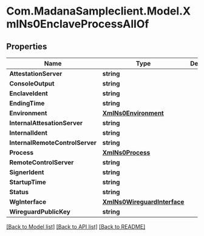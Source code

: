 
# Com.MadanaSampleclient.Model.XmlNs0EnclaveProcessAllOf

## Properties

Name | Type | Description | Notes
------------ | ------------- | ------------- | -------------
**AttestationServer** | **string** |  | [optional] 
**ConsoleOutput** | **string** |  | [optional] 
**EnclaveIdent** | **string** |  | [optional] 
**EndingTime** | **string** |  | [optional] 
**Environment** | [**XmlNs0Environment**](XmlNs0Environment.md) |  | [optional] 
**InternalAttesationServer** | **string** |  | [optional] 
**InternalIdent** | **string** |  | [optional] 
**InternalRemoteControlServer** | **string** |  | [optional] 
**Process** | [**XmlNs0Process**](XmlNs0Process.md) |  | [optional] 
**RemoteControlServer** | **string** |  | [optional] 
**SignerIdent** | **string** |  | [optional] 
**StartupTime** | **string** |  | [optional] 
**Status** | **string** |  | [optional] 
**WgInterface** | [**XmlNs0WireguardInterface**](XmlNs0WireguardInterface.md) |  | [optional] 
**WireguardPublicKey** | **string** |  | [optional] 

[[Back to Model list]](../README.md#documentation-for-models)
[[Back to API list]](../README.md#documentation-for-api-endpoints)
[[Back to README]](../README.md)

